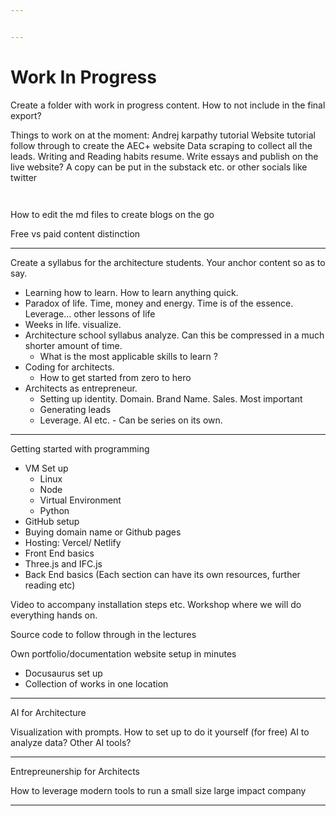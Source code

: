 ```yaml
---


---
```


# Work In Progress

Create a folder with work in progress content. How to not include in the final export?

Things to work on at the moment:
Andrej karpathy tutorial 
Website tutorial follow through to create the AEC+ website
Data scraping to collect all the leads.
Writing and Reading habits resume. Write essays and publish on the live website?
A copy can be put in the substack etc. or other socials like twitter

```


```

How to edit the md files to create blogs on the go

Free vs paid content distinction


---

Create a syllabus for the architecture students. Your anchor content so as to say.

- Learning how to learn. How to learn anything quick. 
- Paradox of life. Time, money and energy. Time is of the essence. Leverage... other lessons of life
- Weeks in life. visualize.
- Architecture school syllabus analyze. Can this be compressed in a much shorter amount of time.
  - What is the most applicable skills to learn ?
- Coding for architects.
  - How to get started from zero to hero
- Architects as entrepreneur.
  - Setting up identity. Domain. Brand Name. Sales. Most important
  - Generating leads
  - Leverage. AI etc. - Can be series on its own.

---

Getting started with programming
  - VM Set up
     - Linux
     - Node
     - Virtual Environment
     - Python
  - GitHub setup
  - Buying domain name or Github pages
  - Hosting: Vercel/ Netlify
  - Front End basics
  - Three.js and IFC.js
  - Back End basics
(Each section can have its own resources, further reading etc)

Video to accompany installation steps etc.
Workshop where we will do everything hands on.

Source code to follow through in the lectures

Own portfolio/documentation website setup in minutes
- Docusaurus set up
- Collection of works in one location

---

AI for Architecture

Visualization with prompts. 
How to set up to do it yourself (for free)
AI to analyze data?
Other AI tools?

---

Entrepreunership for Architects

How to leverage modern tools to run a small size large impact company

---






  
